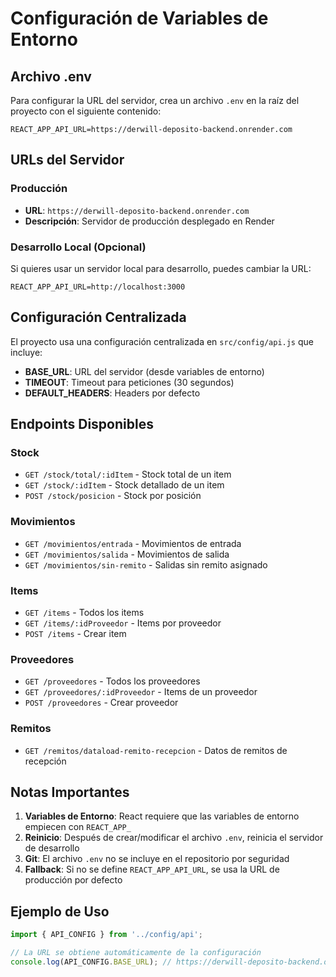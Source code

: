 # Configuración de Variables de Entorno

## Archivo .env

Para configurar la URL del servidor, crea un archivo `.env` en la raíz del proyecto con el siguiente contenido:

```env
REACT_APP_API_URL=https://derwill-deposito-backend.onrender.com
```

## URLs del Servidor

### Producción
- **URL**: `https://derwill-deposito-backend.onrender.com`
- **Descripción**: Servidor de producción desplegado en Render

### Desarrollo Local (Opcional)
Si quieres usar un servidor local para desarrollo, puedes cambiar la URL:

```env
REACT_APP_API_URL=http://localhost:3000
```

## Configuración Centralizada

El proyecto usa una configuración centralizada en `src/config/api.js` que incluye:

- **BASE_URL**: URL del servidor (desde variables de entorno)
- **TIMEOUT**: Timeout para peticiones (30 segundos)
- **DEFAULT_HEADERS**: Headers por defecto

## Endpoints Disponibles

### Stock
- `GET /stock/total/:idItem` - Stock total de un item
- `GET /stock/:idItem` - Stock detallado de un item
- `POST /stock/posicion` - Stock por posición

### Movimientos
- `GET /movimientos/entrada` - Movimientos de entrada
- `GET /movimientos/salida` - Movimientos de salida
- `GET /movimientos/sin-remito` - Salidas sin remito asignado

### Items
- `GET /items` - Todos los items
- `GET /items/:idProveedor` - Items por proveedor
- `POST /items` - Crear item

### Proveedores
- `GET /proveedores` - Todos los proveedores
- `GET /proveedores/:idProveedor` - Items de un proveedor
- `POST /proveedores` - Crear proveedor

### Remitos
- `GET /remitos/dataload-remito-recepcion` - Datos de remitos de recepción

## Notas Importantes

1. **Variables de Entorno**: React requiere que las variables de entorno empiecen con `REACT_APP_`
2. **Reinicio**: Después de crear/modificar el archivo `.env`, reinicia el servidor de desarrollo
3. **Git**: El archivo `.env` no se incluye en el repositorio por seguridad
4. **Fallback**: Si no se define `REACT_APP_API_URL`, se usa la URL de producción por defecto

## Ejemplo de Uso

```javascript
import { API_CONFIG } from '../config/api';

// La URL se obtiene automáticamente de la configuración
console.log(API_CONFIG.BASE_URL); // https://derwill-deposito-backend.onrender.com
``` 